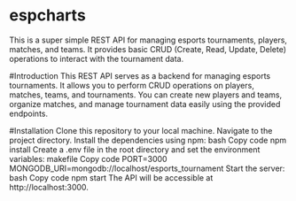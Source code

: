 # espcharts

This is a super simple REST API for managing esports tournaments, players, matches, and teams.
It provides basic CRUD (Create, Read, Update, Delete) operations to interact with the tournament data.

#Introduction
This REST API serves as a backend for managing esports tournaments. It allows you to perform CRUD operations on players, matches, teams, and tournaments.
You can create new players and teams, organize matches, and manage tournament data easily using the provided endpoints.

#Installation
Clone this repository to your local machine.
Navigate to the project directory.
Install the dependencies using npm:
bash
Copy code
npm install
Create a .env file in the root directory and set the environment variables:
makefile
Copy code
PORT=3000
MONGODB_URI=mongodb://localhost/esports_tournament
Start the server:
bash
Copy code
npm start
The API will be accessible at http://localhost:3000.
